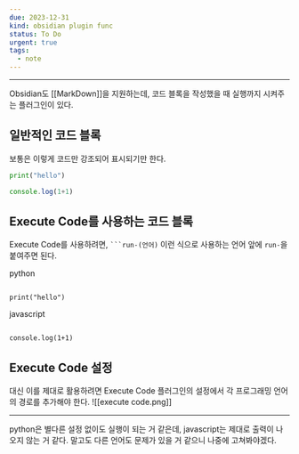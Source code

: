 ```yaml
---
due: 2023-12-31
kind: obsidian plugin func
status: To Do
urgent: true
tags:
  - note
---
```

***

Obsidian도 [[MarkDown]]을 지원하는데, 코드 블록을 작성했을 때 실행까지 시켜주는 플러그인이 있다.

## 일반적인 코드 블록

보통은 이렇게 코드만 강조되어 표시되기만 한다.
```python
print("hello")
```

```javascript
console.log(1+1)
```

## Execute Code를 사용하는 코드 블록

Execute Code를 사용하려면, ` ```run-(언어) ` 이런 식으로 사용하는 언어 앞에 `run-`을 붙여주면 된다. 

python
```run-python

print("hello")

```

javascript
```run-javascript

console.log(1+1)
```

## Execute Code 설정

대신 이를 제대로 활용하려면 Execute Code 플러그인의 설정에서 각 프로그래밍 언어의 경로를 추가해야 한다.
![[execute code.png]]

***

python은 별다른 설정 없이도 실행이 되는 거 같은데, javascript는 제대로 출력이 나오지 않는 거 같다. 말고도 다른 언어도 문제가 있을 거 같으니 나중에 고쳐봐야겠다.